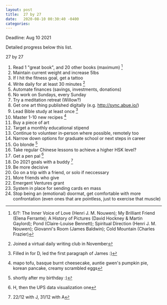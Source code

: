```yaml
---
layout: post
title:  27 by 27
date:   2020-08-10 00:30:40 -0400
categories:
---
```

Deadline: Aug 10 2021

Detailed progress below this list.

27 by 27
1. Read 1 "great book", and 20 other books (maximum) [^fa3a87c9]
2. Maintain current weight and increase 5lbs
3. If I hit the fitness goal, get a tattoo
3. Write daily for at least 30 minutes [^c903bfc3]
4. Automate finances (savings, investments, donations)
5. No work on Sundays, every Sunday
6. Try a meditation retreat (Willow?)
7. Get one art thing published digitally (e.g. http://sync.abue.io/)
9. Lead Bible study at least once [^96fcb62a]
10. Master 1-10 new recipes [^db2d7591]
11. Buy a piece of art
12. Target a monthly educational stipend
13. Continue to volunteer in-person where possible, remotely too
14. Narrow down options for graduate school or next steps in career
15. Go blonde [^0628e11b]
16. Take regular Chinese lessons to achieve a higher HSK level?
17. Get a pen pal [^5e189e53]
18. Do 2021 goals with a buddy [^763593fb]
19. Be more decisive
20. Go on a trip with a friend, or solo if neccessary
21. More friends who give
22. Emergent Ventures grant
23. System in place for sending cards en mass
24. Stop being an (emotional) doormat, get comfortable with more confrontation (even ones that are pointless, just to exercise that muscle)

[^763593fb]: 22/12 with J, 31/12 with A

[^0628e11b]: shortly after my birthday :)

[^96fcb62a]: Filled in for D, led the first paragraph of James :)

[^c903bfc3]: Joined a virtual daily writing club in November

[^5e189e53]: H, then the UPS data visualization one

[^db2d7591]: mapo tofu, basque burnt cheesecake, auntie gwen's pumpkin pie, korean pancake, creamy scrambled eggs

[^fa3a87c9]: 6/?: The Inner Voice of Love (Henri J. M. Nouwen); My Brilliant Friend (Elena Ferrante); A History of Pictures (David Hockney & Martin Gaylord); Pond (Claire-Louise Bennett); Spiritual Direction (Henri J. M. Nouwen); Giovanni's Room (James Baldwin); Cold Mountain (Charles Frazier)
